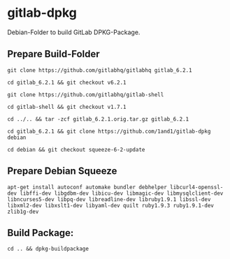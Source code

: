 # gitlab-dpkg
Debian-Folder to build GitLab DPKG-Package.

## Prepare Build-Folder

    git clone https://github.com/gitlabhq/gitlabhq gitlab_6.2.1

    cd gitlab_6.2.1 && git checkout v6.2.1

    git clone https://github.com/gitlabhq/gitlab-shell

    cd gitlab-shell && git checkout v1.7.1

    cd ../.. && tar -zcf gitlab_6.2.1.orig.tar.gz gitlab_6.2.1

    cd gitlab_6.2.1 && git clone https://github.com/1and1/gitlab-dpkg debian

    cd debian && git checkout squeeze-6-2-update

## Prepare Debian Squeeze

    apt-get install autoconf automake bundler debhelper libcurl4-openssl-dev libffi-dev libgdbm-dev libicu-dev libmagic-dev libmysqlclient-dev libncurses5-dev libpq-dev libreadline-dev libruby1.9.1 libssl-dev libxml2-dev libxslt1-dev libyaml-dev quilt ruby1.9.3 ruby1.9.1-dev zlib1g-dev

## Build Package:

    cd .. && dpkg-buildpackage
